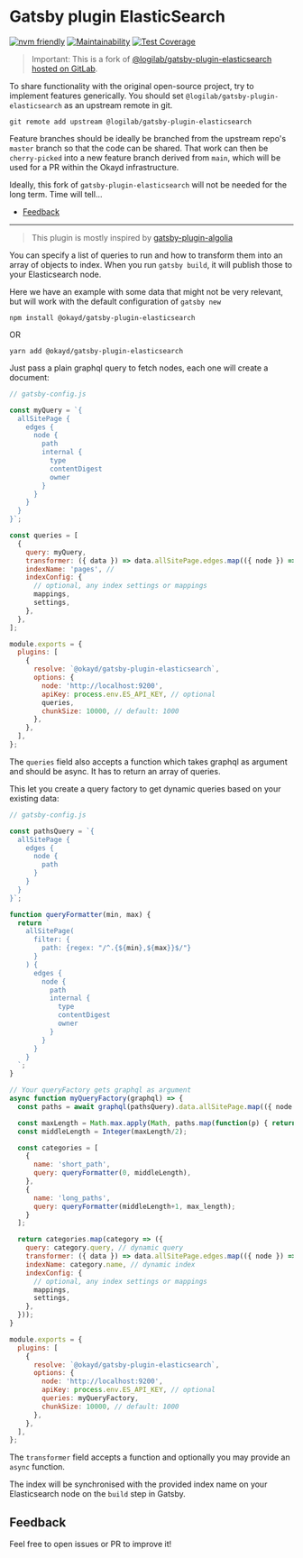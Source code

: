 # Gatsby plugin ElasticSearch

[![nvm friendly](https://img.shields.io/badge/nvm-managed-blue.svg)](http://github.com/nvm-sh/nvm/) [![Maintainability](https://api.codeclimate.com/v1/badges/042bba7c4880897fb561/maintainability)](https://codeclimate.com/github/okayd/gatsby-plugin-elasticsearch/maintainability) [![Test Coverage](https://api.codeclimate.com/v1/badges/042bba7c4880897fb561/test_coverage)](https://codeclimate.com/github/okayd/gatsby-plugin-elasticsearch/test_coverage)

> Important: This is a fork of [@logilab/gatsby-plugin-elasticsearch hosted on GitLab](https://gitlab.com/logilab/gatsby-plugin-elasticsearch/).

To share functionality with the original open-source project, try to implement features generically. You should set `@logilab/gatsby-plugin-elasticsearch` as an upstream remote in git.

```shell
git remote add upstream @logilab/gatsby-plugin-elasticsearch
```

Feature branches should be ideally be branched from the upstream repo's `master` branch so that the code can be shared. That work can then be `cherry-picked` into a new feature branch derived from `main`, which will be used for a PR within the Okayd infrastructure.

Ideally, this fork of `gatsby-plugin-elasticsearch` will not be needed for the long term. Time will tell...

<!-- START doctoc generated TOC please keep comment here to allow auto update -->
<!-- DON'T EDIT THIS SECTION, INSTEAD RE-RUN doctoc TO UPDATE -->

- [Feedback](#feedback)

<!-- END doctoc generated TOC please keep comment here to allow auto update -->

---

> This plugin is mostly inspired by [gatsby-plugin-algolia](https://github.com/algolia/gatsby-plugin-algolia)

You can specify a list of queries to run and how to transform them into an array of objects to index. When you run `gatsby build`, it will publish those to your Elasticsearch node.

Here we have an example with some data that might not be very relevant, but will work with the default configuration of `gatsby new`

```shell
npm install @okayd/gatsby-plugin-elasticsearch
```

OR

```shell
yarn add @okayd/gatsby-plugin-elasticsearch
```

Just pass a plain graphql query to fetch nodes, each one will create a document:

```js
// gatsby-config.js

const myQuery = `{
  allSitePage {
    edges {
      node {
        path
        internal {
          type
          contentDigest
          owner
        }
      }
    }
  }
}`;

const queries = [
  {
    query: myQuery,
    transformer: ({ data }) => data.allSitePage.edges.map(({ node }) => node), // optional
    indexName: 'pages', //
    indexConfig: {
      // optional, any index settings or mappings
      mappings,
      settings,
    },
  },
];

module.exports = {
  plugins: [
    {
      resolve: `@okayd/gatsby-plugin-elasticsearch`,
      options: {
        node: 'http://localhost:9200',
        apiKey: process.env.ES_API_KEY, // optional
        queries,
        chunkSize: 10000, // default: 1000
      },
    },
  ],
};
```

The `queries` field also accepts a function which takes graphql as argument and should be async. It has to return an array of queries.

This let you create a query factory to get dynamic queries based on your existing data:

```js
// gatsby-config.js

const pathsQuery = `{
  allSitePage {
    edges {
      node {
        path
      }
    }
  }
}`;

function queryFormatter(min, max) {
  return `
    allSitePage(
      filter: {
        path: {regex: "/^.{${min},${max}}$/"}
      }
    ) {
      edges {
        node {
          path
          internal {
            type
            contentDigest
            owner
          }
        }
      }
    }
  `;
}

// Your queryFactory gets graphql as argument
async function myQueryFactory(graphql) => {
  const paths = await graphql(pathsQuery).data.allSitePage.map(({ node }) => node.path);

  const maxLength = Math.max.apply(Math, paths.map(function(p) { return p.length; }))
  const middleLength = Integer(maxLength/2);

  const categories = [
    {
      name: 'short_path',
      query: queryFormatter(0, middleLength),
    },
    {
      name: 'long_paths',
      query: queryFormatter(middleLength+1, max_length);
    }
  ];

  return categories.map(category => ({
    query: category.query, // dynamic query
    transformer: ({ data }) => data.allSitePage.edges.map(({ node }) => node), // optional
    indexName: category.name, // dynamic index
    indexConfig: {
      // optional, any index settings or mappings
      mappings,
      settings,
    },
  }));
}

module.exports = {
  plugins: [
    {
      resolve: `@okayd/gatsby-plugin-elasticsearch`,
      options: {
        node: 'http://localhost:9200',
        apiKey: process.env.ES_API_KEY, // optional
        queries: myQueryFactory,
        chunkSize: 10000, // default: 1000
      },
    },
  ],
};
```

The `transformer` field accepts a function and optionally you may provide an `async` function.

The index will be synchronised with the provided index name on your Elasticsearch node on the `build` step in Gatsby.

## Feedback

Feel free to open issues or PR to improve it!
